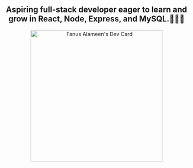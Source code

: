 <p align="center">
  <h2 style="text-align: center;">Aspiring full-stack developer eager to learn and grow in React, Node, Express, and MySQL.👋🏻😄</h2>
</p>


<p align="center">
  <a href="https://app.daily.dev/fanusalameen"><img src="https://api.daily.dev/devcards/v2/o2m6ZnGNg4k0u0Bc0uE5p.png?type=default&r=fqn" width="356" alt="Fanus Alameen's Dev Card"/></a>
</p>
